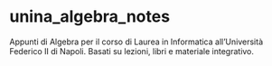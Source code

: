 # unina_algebra_notes
Appunti di Algebra per il corso di Laurea in Informatica all’Università Federico II di Napoli. Basati su lezioni, libri e materiale integrativo.
